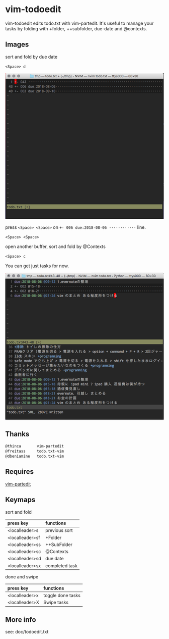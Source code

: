# vim-todoedit

vim-todoedit edits todo.txt with vim-partedit. It's useful to manage your tasks by folding with +folder, ++subfolder, due-date and @contexts.

## Images

sort and fold by due date
```
<Space> d
```

![alt text](./pic/foo.png)

press `<Space> <Space>` on `+- 006 due:2018-08-06 ············` line.

```
<Space> <Space>
```

open another buffer, sort and fold by @Contexts

```
<Space> c
```

You can get just tasks for now.

![alt text](./pic/bar.png)


## Thanks

    @thinca       vim-partedit
    @freitass     todo.txt-vim
    @dbeniamine   todo.txt-vim

## Requires

[vim-partedit](https://github.com/thinca/vim-partedit)

## Keymaps

sort and fold

| press key       | functions      |
| :-------------  | :------------- |
| \<localleader\>s  | previous sort  |
| \<localleader\>sf | +Folder        |
| \<localleader\>ss | ++SubFolder    |
| \<localleader\>sc | @Contexts      |
| \<localleader\>sd | due date       |
| \<localleader\>sx | completed task |

done and swipe

| press key       | functions           |
| :-------------  | :-------------      |
| \<localleader\>x  | toggle done tasks   |
| \<localleader\>X  | Swipe tasks         |

## More info

see: doc/todoedit.txt
